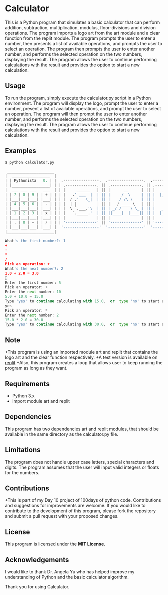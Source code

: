 # Calculator
This is a Python program that simulates a basic calculator that can perform addition, subtraction, multiplication, modulus, floor-divisions and division operations. The program imports a logo art from the art module and a clear function from the replit module. The program prompts the user to enter a number, then presents a list of available operations, and prompts the user to select an operation. The program then prompts the user to enter another number, and performs the selected operation on the two numbers, displaying the result. The program allows the user to continue performing calculations with the result and provides the option to start a new calculation.

## Usage
To run the program, simply execute the calculator.py script in a Python environment. The program will display the logo, prompt the user to enter a number, present a list of available operations, and prompt the user to select an operation. The program will then prompt the user to enter another number, and performs the selected operation on the two numbers, displaying the result. The program allows the user to continue performing calculations with the result and provides the option to start a new calculation.

## Examples
```py
$ python calculator.py

 _____________________
|  _________________  |
| | Pythonista   0. | |  .----------------.  .----------------.  .----------------.  .----------------. 
| |_________________| | | .--------------. || .--------------. || .--------------. || .--------------. |
|  ___ ___ ___   ___  | | |     ______   | || |      __      | || |   _____      | || |     ______   | |
| | 7 | 8 | 9 | | + | | | |   .' ___  |  | || |     /  \     | || |  |_   _|     | || |   .' ___  |  | |
| |___|___|___| |___| | | |  / .'   \_|  | || |    / /\ \    | || |    | |       | || |  / .'   \_|  | |
| | 4 | 5 | 6 | | - | | | |  | |         | || |   / ____ \   | || |    | |   _   | || |  | |         | |
| |___|___|___| |___| | | |  \ `.___.'\  | || | _/ /    \ \_ | || |   _| |__/ |  | || |  \ `.___.'\  | |
| | 1 | 2 | 3 | | x | | | |   `._____.'  | || ||____|  |____|| || |  |________|  | || |   `._____.'  | |
| |___|___|___| |___| | | |              | || |              | || |              | || |              | |
| | . | 0 | = | | / | | | '--------------' || '--------------' || '--------------' || '--------------' |
| |___|___|___| |___| |  '----------------'  '----------------'  '----------------'  '----------------' 
|_____________________|

What's the first number?: 1
+
-
*
/
Pick an operation: +
What's the next number?: 2
1.0 + 2.0 = 3.0
 
Enter the first number: 5
Pick an operator: +
Enter the next number: 10
5.0 + 10.0 = 15.0
Type 'yes' to continue calculating with 15.0.  or  type 'no' to start a new calculation 
yes
Pick an operator: *
Enter the next number: 2
15.0 * 2.0 = 30.0
Type 'yes' to continue calculating with 30.0.  or  type 'no' to start a new calculation 
```
## Note
+This program is using an imported module art and replit that contains the logo art and the clear function respectively.
+A test version is available on [replit](https://replit.com/@labelisaiah/calculator-start?v=1)
+Also, this program creates a loop that allows user to keep running the program as long as they want.

## Requirements
+ Python 3.x
+ import module art and replit

## Dependencies
This program has two dependencies art and replit modules, that should be available in the same directory as the calculator.py file.

## Limitations
The program does not handle upper case letters, special characters and digits.
The program assumes that the user will input valid integers or floats for the numbers.

## Contributions
+This is part of my Day 10 project of 100days of python code. Contributions and suggestions for improvements are welcome. If you would like to contribute to the development of this program, please fork the repository and submit a pull request with your proposed changes.

## License
This program is licensed under the **MIT License.**

## Acknowledgements
I would like to thank Dr. Angela Yu who has helped improve my understanding of Python and the basic calculator algorithm.

Thank you for using Calculator.
